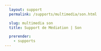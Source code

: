 ```yaml
---
  layout: support
  permalink: /supports/multimedia/son.html

  slug: multimedia son
  title: Support de Médiation | Son

  prerender:
    - supports
---
```

